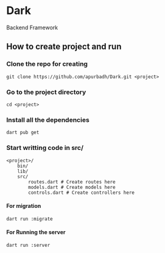 # Dark

Backend Framework 

## How to create project and run 

### Clone the repo for creating
```
git clone https://github.com/apurbadh/Dark.git <project>
```

### Go to the project directory
```
cd <project>
```

### Install all the dependencies
```
dart pub get
```
### Start writting code in src/
```
<project>/
    bin/
    lib/
    src/
        routes.dart # Create routes here
        models.dart # Create models here
        controls.dart # Create controllers here
```

#### For migration
```
dart run :migrate
```
#### For Running the server
```
dart run :server
```
